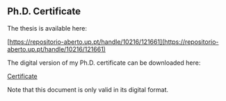 ## Ph.D. Certificate

The thesis is available here:

[https://repositorio-aberto.up.pt/handle/10216/121661](https://repositorio-aberto.up.pt/handle/10216/121661)

The digital version of my Ph.D. certificate can be downloaded here:

[Certificate]()

Note that this document is only valid in its digital format.
